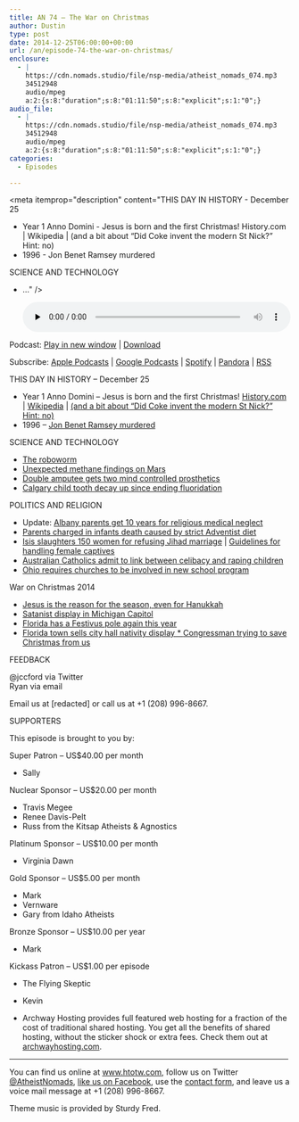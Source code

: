 ```yaml
---
title: AN 74 – The War on Christmas
author: Dustin
type: post
date: 2014-12-25T06:00:00+00:00
url: /an/episode-74-the-war-on-christmas/
enclosure:
  - |
    https://cdn.nomads.studio/file/nsp-media/atheist_nomads_074.mp3
    34512948
    audio/mpeg
    a:2:{s:8:"duration";s:8:"01:11:50";s:8:"explicit";s:1:"0";}
audio_file:
  - |
    https://cdn.nomads.studio/file/nsp-media/atheist_nomads_074.mp3
    34512948
    audio/mpeg
    a:2:{s:8:"duration";s:8:"01:11:50";s:8:"explicit";s:1:"0";}
categories:
  - Episodes

---
```

<div itemscope itemtype="http://schema.org/AudioObject">
  <meta itemprop="name" content="Episode 74 &#8211; The War on Christmas" />
  
  <meta itemprop="uploadDate" content="2014-12-24T23:00:00-07:00" />
  
  <meta itemprop="encodingFormat" content="audio/mpeg" />
  
  <meta itemprop="duration" content="PT1H11M50S" />
  
  <meta itemprop="description" content="THIS DAY IN HISTORY - December 25

* Year 1 Anno Domini - Jesus is born and the first Christmas! History.com | Wikipedia | (and a bit about “Did Coke invent the modern St Nick?” Hint: no)
* 1996 - Jon Benet Ramsey murdered

SCIENCE AND TECHNOLOGY

* ..." />
  
  <meta itemprop="contentUrl" content="https://dts.podtrac.com/redirect.mp3/cdn.nomads.studio/file/nsp-media/atheist_nomads_074.mp3" />
  
  <meta itemprop="contentSize" content="32.9" />
  </p> 
  
  <div class="powerpress_player" id="powerpress_player_8329">
    <audio class="wp-audio-shortcode" id="audio-5164-73" preload="none" style="width: 100%;" controls="controls"><source type="audio/mpeg" src="https://dts.podtrac.com/redirect.mp3/cdn.nomads.studio/file/nsp-media/atheist_nomads_074.mp3?_=73" /><a href="https://dts.podtrac.com/redirect.mp3/cdn.nomads.studio/file/nsp-media/atheist_nomads_074.mp3">https://dts.podtrac.com/redirect.mp3/cdn.nomads.studio/file/nsp-media/atheist_nomads_074.mp3</a></audio>
  </div>
</div>

<p class="powerpress_links powerpress_links_mp3">
  Podcast: <a href="https://dts.podtrac.com/redirect.mp3/cdn.nomads.studio/file/nsp-media/atheist_nomads_074.mp3" class="powerpress_link_pinw" target="_blank" title="Play in new window" onclick="return powerpress_pinw('https://htotw.com/?powerpress_pinw=5164-podcast');" rel="nofollow">Play in new window</a> | <a href="https://dts.podtrac.com/redirect.mp3/cdn.nomads.studio/file/nsp-media/atheist_nomads_074.mp3" class="powerpress_link_d" title="Download" rel="nofollow" download="atheist_nomads_074.mp3">Download</a>
</p>

<p class="powerpress_links powerpress_subscribe_links">
  Subscribe: <a href="https://podcasts.apple.com/us/podcast/humanists-take-on-the-world/id530050098?mt=2&ls=1" class="powerpress_link_subscribe powerpress_link_subscribe_itunes" target="_blank" title="Subscribe on Apple Podcasts" rel="nofollow">Apple Podcasts</a> | <a href="https://www.google.com/podcasts?feed=aHR0cDovL2F0aGVpc3Rub21hZHMubGlic3luLmNvbS9yc3M%3D" class="powerpress_link_subscribe powerpress_link_subscribe_googleplay" target="_blank" title="Subscribe on Google Podcasts" rel="nofollow">Google Podcasts</a> | <a href="https://open.spotify.com/show/3LzK2xZGike6Tc1GEMtMbr?si=LieN9SNuTpq96smuaUsH8A" class="powerpress_link_subscribe powerpress_link_subscribe_spotify" target="_blank" title="Subscribe on Spotify" rel="nofollow">Spotify</a> | <a href="https://www.pandora.com/podcast/atheist-nomads/PC:10122?corr=62071012&part=ug" class="powerpress_link_subscribe powerpress_link_subscribe_pandora" target="_blank" title="Subscribe on Pandora" rel="nofollow">Pandora</a> | <a href="https://htotw.com/feed/podcast/" class="powerpress_link_subscribe powerpress_link_subscribe_rss" target="_blank" title="Subscribe via RSS" rel="nofollow">RSS</a>
</p>

THIS DAY IN HISTORY &#8211; December 25

* Year 1 Anno Domini &#8211; Jesus is born and the first Christmas! <a href="http://www.history.com/news/ask-history/why-is-christmas-celebrated-on-december-25" target="_blank" rel="noopener">History.com</a> | <a href="http://en.wikipedia.org/wiki/Pope_Julius_I" target="_blank" rel="noopener">Wikipedia</a> | <a href="http://www.snopes.com/holidays/christmas/santa/cocacola.asp" target="_blank" rel="noopener">(and a bit about “Did Coke invent the modern St Nick?” Hint: no)</a>  
* 1996 &#8211; <a href="http://www.history.com/this-day-in-history/young-jonbenet-ramsey-is-murdered" target="_blank" rel="noopener">Jon Benet Ramsey murdered</a>

SCIENCE AND TECHNOLOGY

* <a href="http://www.smithsonianmag.com/smart-news/weve-put-worms-mind-lego-robot-body-180953399/" target="_blank" rel="noopener">The roboworm</a>  
* <a href="http://www.scientificamerican.com/article/nasa-rover-finds-mysterious-methane-emissions-on-mars/" target="_blank" rel="noopener">Unexpected methane findings on Mars</a>  
* <a href="http://www.medicaldaily.com/pulse/double-amputee-becomes-first-patient-receive-two-bionic-arms-once-314804" target="_blank" rel="noopener">Double amputee gets two mind controlled prosthetics</a>  
* <a href="http://www.cbc.ca/news/canada/calgary/dental-decay-rampant-in-calgary-children-pediatric-dentist-says-1.2864413" target="_blank" rel="noopener">Calgary child tooth decay up since ending fluoridation</a>

POLITICS AND RELIGION

* Update: <a href="http://koin.com/2014/12/19/faith-healing-parents-wenona-travis-rossiter-manslaughter-sentence-12192014/" target="_blank" rel="noopener">Albany parents get 10 years for religious medical neglect</a>  
* <a href="http://calgary.ctvnews.ca/strict-belief-based-diet-contributed-to-calgary-infant-s-death-parents-face-charges-1.2146526" target="_blank" rel="noopener">Parents charged in infants death caused by strict Adventist diet</a>  
* <a href="http://www.independent.co.uk/news/world/middle-east/isis-execute-150-women-for-refusing-to-marry-militants-and-bury-them-in-mass-graves-9930766.html" target="_blank" rel="noopener">Isis slaughters 150 women for refusing Jihad marriage</a> | <a href="http://www.independent.co.uk/news/world/middle-east/isis-releases-abhorrent-sex-slaves-pamphlet-with-27-tips-for-militants-on-taking-punishing-and-raping-female-captives-9915913.html" target="_blank" rel="noopener">Guidelines for handling female captives</a>  
* <a href="http://www.abc.net.au/am/content/2014/s4147388.htm" target="_blank" rel="noopener">Australian Catholics admit to link between celibacy and raping children</a>  
* <a href="http://www.cleveland.com/metro/index.ssf/2014/12/schools_need_a_religious_partn.html" target="_blank" rel="noopener">Ohio requires churches to be involved in new school program</a>

War on Christmas 2014  
* <a href="http://www.masslive.com/news/index.ssf/2014/12/springfield_city_councilor_bud_7.html#incart_m-rpt-1" target="_blank" rel="noopener">Jesus is the reason for the season, even for Hanukkah</a>  
* <a href="http://www.detroitnews.com/story/news/politics/2014/12/15/capitol-nativity-gets-satanic-response/20458697/" target="_blank" rel="noopener">Satanist display in Michigan Capitol</a>  
* <a href="http://www.orlandosentinel.com/news/politics/os-festivus-pole-florida-capitol-20141215-story.html" target="_blank" rel="noopener">Florida has a Festivus pole again this year</a>  
* <a href="http://ffrf.org/news/news-releases/item/21951-ffrf-boots-nativity-from-fla-city-hall" target="_blank" rel="noopener">Florida town sells city hall nativity display * </a><a href="http://www.rawstory.com/rs/2014/12/gop-representative-calls-on-congress-to-save-christmas-from-atheists/" target="_blank" rel="noopener">Congressman trying to save Christmas from us</a>

FEEDBACK

@jccford via Twitter  
Ryan via email

Email us at [redacted] or call us at +1 (208) 996-8667.

SUPPORTERS

This episode is brought to you by:

Super Patron &#8211; US$40.00 per month  
* Sally

Nuclear Sponsor &#8211; US$20.00 per month  
* Travis Megee  
* Renee Davis-Pelt  
* Russ from the Kitsap Atheists & Agnostics

Platinum Sponsor – US$10.00 per month  
* Virginia Dawn

Gold Sponsor – US$5.00 per month  
* Mark  
* Vernware  
* Gary from Idaho Atheists

Bronze Sponsor &#8211; US$10.00 per year  
* Mark

Kickass Patron &#8211; US$1.00 per episode  
* The Flying Skeptic  
* Kevin

* Archway Hosting provides full featured web hosting for a fraction of the cost of traditional shared hosting. You get all the benefits of shared hosting, without the sticker shock or extra fees. Check them out at <a href="http://archwayhosting.com/" target="_blank" rel="noopener">archwayhosting.com</a>.

<hr width="500" />

You can find us online at <a href="https://www.htotw.com/" target="_blank" rel="noopener">www.htotw.com</a>, follow us on Twitter <a href="https://htotw.com/twitter" target="_blank" rel="noopener">@AtheistNomads</a>, <a href="https://htotw.com/facebook" target="_blank" rel="noopener">like us on Facebook</a>, use the [contact form](https://htotw.com/contact), and leave us a voice mail message at +1 (208) 996-8667.

Theme music is provided by Sturdy Fred.